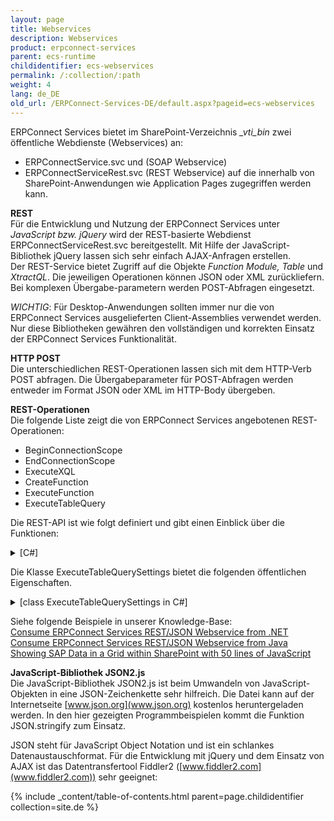 ```yaml
---
layout: page
title: Webservices
description: Webservices
product: erpconnect-services
parent: ecs-runtime
childidentifier: ecs-webservices
permalink: /:collection/:path
weight: 4
lang: de_DE
old_url: /ERPConnect-Services-DE/default.aspx?pageid=ecs-webservices
---
```


ERPConnect Services bietet im SharePoint-Verzeichnis *_vti_bin* zwei öffentliche Webdienste (Webservices) an:

- ERPConnectService.svc und (SOAP Webservice)
- ERPConnectServiceRest.svc (REST Webservice)
auf die innerhalb von SharePoint-Anwendungen wie Application Pages zugegriffen werden kann.

**REST**<br>
Für die Entwicklung und Nutzung der ERPConnect Services unter *JavaScript bzw. jQuery* wird der REST-basierte Webdienst ERPConnectServiceRest.svc bereitgestellt. Mit Hilfe der JavaScript-Bibliothek jQuery lassen sich sehr einfach AJAX-Anfragen erstellen.<br>
Der REST-Service bietet Zugriff auf die Objekte *Function Module, Table* und *XtractQL*. Die jeweiligen Operationen können JSON oder XML zurückliefern. Bei komplexen Übergabe-parametern werden POST-Abfragen eingesetzt.

*WICHTIG*: Für Desktop-Anwendungen sollten immer nur die von ERPConnect Services ausgelieferten Client-Assemblies verwendet werden. Nur diese Bibliotheken gewähren den vollständigen und korrekten Einsatz der ERPConnect Services Funktionalität.

**HTTP POST**<br>
Die unterschiedlichen REST-Operationen lassen sich mit dem HTTP-Verb POST abfragen. Die Übergabeparameter für POST-Abfragen werden entweder im Format JSON oder XML im HTTP-Body übergeben. 


**REST-Operationen**<br>
Die folgende Liste zeigt die von ERPConnect Services angebotenen REST-Operationen:
- BeginConnectionScope
- EndConnectionScope
- ExecuteXQL
- CreateFunction
- ExecuteFunction
- ExecuteTableQuery

Die REST-API ist wie folgt definiert und gibt einen Einblick über die Funktionen:

<details>
<summary>[C#]</summary>
{% highlight csharp %}
[ServiceContract(Namespace = ERPConnectServiceNamespaces.Contract)]
public interface IERPConnectServiceWSRest
{
  #region Connection Scope Operations
 
  // NOTE: WebMessageBodyStyle.WrappedRequest is not supported for single parameters (see JsonOperationFormatterBehavior)
  [OperationContract]
  [WebInvoke(RequestFormat = WebMessageFormat.Json)]
  ERPExecutionInfo BeginConnectionScope(string applicationName);
 
  [OperationContract]
  [WebInvoke(BodyStyle = WebMessageBodyStyle.WrappedRequest, RequestFormat = WebMessageFormat.Json)]
  ERPExecutionInfo EndConnectionScope(string applicationName, ERPConnectionScope connectionScope);
 
  #endregion
 
  #region XQL Operations
 
  [OperationContract]
  [WebInvoke(BodyStyle = WebMessageBodyStyle.WrappedRequest, RequestFormat = WebMessageFormat.Json)]
  ERPExecutionInfo ExecuteXQL(string applicationName, ERPConnectionScope connectionScope, string query);
 
  #endregion
 
  #region Function Module Operations
 
  [OperationContract]
  [WebInvoke(BodyStyle = WebMessageBodyStyle.WrappedRequest, RequestFormat = WebMessageFormat.Json)]
  ERPExecutionInfo CreateFunction(string applicationName, ERPConnectionScope connectionScope, string name);
 
  [OperationContract]
  [WebInvoke(BodyStyle = WebMessageBodyStyle.WrappedRequest, RequestFormat = WebMessageFormat.Json)]
  ERPExecutionInfo ExecuteFunction(string applicationName, ERPConnectionScope connectionScope, ERPFunction function);
 
  #endregion
 
  #region Table Operations
 
  [OperationContract]
  [WebInvoke(BodyStyle = WebMessageBodyStyle.WrappedRequest, RequestFormat = WebMessageFormat.Json)]
  ERPExecutionInfo ExecuteTableQuery(string applicationName, ERPConnectionScope connectionScope, string tableName, ExecuteTableQuerySettings settings);
 
  #endregion
}
{% endhighlight %}
</details>

Die Klasse ExecuteTableQuerySettings bietet die folgenden öffentlichen Eigenschaften.

<details>
<summary>[class ExecuteTableQuerySettings in C#]</summary>
{% highlight csharp %}
#region class ExecuteTableQuerySettings
public class ExecuteTableQuerySettings
    {
        public int RowSkip { get; set; }
        public int RowCount { get; set; }
        public string WhereClause { get; set; }
        public string OrderClause { get; set; }
        public string CustomFunction { get; set; }
        public bool UseMultibyteExtraction { get; set; }
        public ERPCollection Fields { get; set; }     
    }
#endregion
{% endhighlight %}
</details>


Siehe folgende Beispiele in unserer Knowledge-Base:<br> 
[Consume ERPConnect Services REST/JSON Webservice from .NET](https://my.theobald-software.com/index.php?/Knowledgebase/Article/View/109/53/consume-erpconnect-services-restjson-webservice-from-net) <br>
[Consume ERPConnect Services REST/JSON Webservice from Java](https://my.theobald-software.com/index.php?/Knowledgebase/Article/View/110/53/consume-erpconnect-services-restjson-webservice-from-java)<br>
[Showing SAP Data in a Grid within SharePoint with 50 lines of JavaScript](https://my.theobald-software.com/index.php?/Knowledgebase/Article/View/108/53/showing-sap-data-in-a-grid-within-sharepoint-with-50-lines-of-javascript)<br>

**JavaScript-Bibliothek JSON2.js**<br>
Die JavaScript-Bibliothek JSON2.js ist beim Umwandeln von JavaScript-Objekten in eine JSON-Zeichenkette sehr hilfreich. Die Datei kann auf der Internetseite [www.json.org](www.json.org) kostenlos heruntergeladen werden. In den hier gezeigten Programmbeispielen kommt die Funktion JSON.stringify zum Einsatz.    

JSON steht für JavaScript Object Notation und ist ein schlankes Datenaustauschformat. Für die Entwicklung mit jQuery und dem Einsatz von AJAX ist das Datentransfertool Fiddler2 ([www.fiddler2.com](www.fiddler2.com)) sehr geeignet:  

{% include _content/table-of-contents.html parent=page.childidentifier collection=site.de %}     